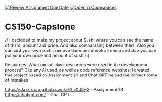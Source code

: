 [![Review Assignment Due Date](https://classroom.github.com/assets/deadline-readme-button-22041afd0340ce965d47ae6ef1cefeee28c7c493a6346c4f15d667ab976d596c.svg)](https://classroom.github.com/a/W7bqK6NI)
[![Open in Codespaces](https://classroom.github.com/assets/launch-codespace-2972f46106e565e64193e422d61a12cf1da4916b45550586e14ef0a7c637dd04.svg)](https://classroom.github.com/open-in-codespaces?assignment_repo_id=19957855)
# CS150-Capstone

// I decidded to make my project about Sushi where you can see the name of them, amount and price. And also comparasing between them. Also you can add your own sushi, remove them and check all menu and also you can put your own price and amount of sushi! :) 

Resources: What out-of-class resources were used in the development process? Cite any AI used, as well as code reference websites: I created this project based on Assignment 24 and Chat GPT helped me correct some of mistakes 

https://classroom.github.com/a/6_a0dEyO - Assignment 24
https://chatgpt.com/ - Chat GPT